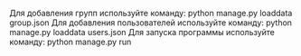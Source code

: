 Для добавления групп используйте команду: python manage.py loaddata group.json 
Для добавления пользователей используйте команду: python manage.py loaddata users.json
Для запуска программы используйте команду: python manage.py run
